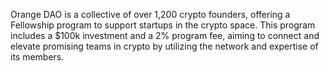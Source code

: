 Orange DAO is a collective of over 1,200 crypto founders, offering a Fellowship program to support startups in the crypto space. This program includes a $100k investment and a 2% program fee, aiming to connect and elevate promising teams in crypto by utilizing the network and expertise of its members.
